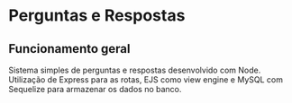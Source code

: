 # Perguntas e Respostas

## Funcionamento geral

Sistema simples de perguntas e respostas desenvolvido com Node. Utilização de Express para as rotas, EJS como view engine e MySQL com Sequelize para armazenar os dados no banco.
